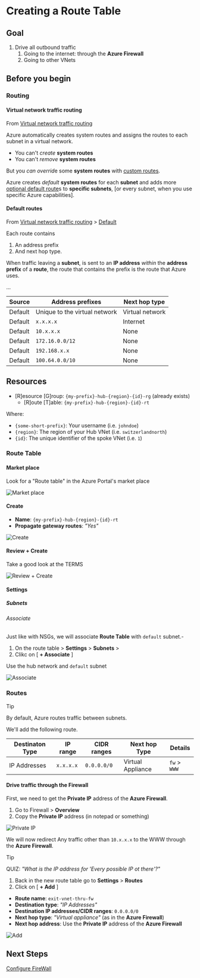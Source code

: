 # Creating a Route Table

## Goal

1. Drive all outbound traffic
   1. Going to the internet: through the **Azure Firewall**
   1. Going to other VNets

## Before you begin

### Routing

#### Virtual network traffic routing

From [Virtual network traffic routing](https://learn.microsoft.com/en-us/azure/virtual-network/virtual-networks-udr-overview)

Azure automatically creates system routes and assigns the routes to each subnet in a virtual network.

- You can't _create_ **system routes**
- You can't _remove_ **system routes**

But you *can overrid*e some **system routes** with [custom routes](https://learn.microsoft.com/en-us/azure/virtual-network/virtual-networks-udr-overview#custom-routes).

Azure creates _default_ **system routes** for each **subnet** and adds more [optional default route](https://learn.microsoft.com/en-us/azure/virtual-network/virtual-networks-udr-overview#optional-default-routes)s to **specific subnets**,
[or every subnet, when you use specific Azure capabilities].

#### Default routes

From [Virtual network traffic routing](https://learn.microsoft.com/en-us/azure/virtual-network/virtual-networks-udr-overview) > [Default](https://learn.microsoft.com/en-us/azure/virtual-network/virtual-networks-udr-overview#default)

Each route contains

1. An address prefix
1. And next hop type.

When traffic leaving a **subnet**, is sent to an **IP address** _within_ the **address prefix** of a **route**,
the route that contains the prefix is the route that Azure uses.

...

| Source  | Address prefixes              | Next hop type   |
| ------- | ----------------------------- | --------------- |
| Default | Unique to the virtual network | Virtual network |
| Default | `x.x.x.x`                     | Internet        |
| Default | `10.x.x.x`                    | None            |
| Default | `172.16.0.0/12`               | None            |
| Default | `192.168.x.x`                 | None            |
| Default | `100.64.0.0/10`               | None            |

## Resources

- [R]esource [G]roup: `{my-prefix}-hub-{region}-{id}-rg` (already exists)
  - [R]oute [T]able: `{my-prefix}-hub-{region}-{id}-rt`

Where:

- `{some-short-prefix}`: Your username (i.e. `johndoe`)
- `{region}`: The region of your Hub VNet (i.e. `switzerlandnorth`)
- `{id}`: The unique identifier of the spoke VNet (i.e. `1`)

### Route Table

#### Market place

Look for a "Route table" in the Azure Portal's market place

![Market place](../../../../assets/img/azure/market/rt/logo.png)

#### Create

- **Name**: `{my-prefix}-hub-{region}-{id}-rt`
- **Propagate gateway routes**: _"Yes"_

![Create](../../../../assets/img/azure/solution/vnets/hub/rt/create/basics.png)

#### Review + Create

Take a good look at the TERMS

![Review + Create](../../../../assets/img/azure/solution/vnets/hub/rt/create/review.png)

#### Settings

##### Subnets

###### Associate

Just like with NSGs, we will associate **Route Table** with `default` subnet.-

1. On the route table > **Settings** > **Subnets** >
1. Clikc on [ **+ Associate** ]

Use the hub network and `default` subnet

![Associate](../../../../assets/img/azure/solution/vnets/hub/rt/routes/associate.png)

### Routes

> [!TIP]
> By default, Azure routes traffic between subnets.

We'll add the following route.

| Destinaton Type | IP range  | CIDR ranges | Next hop Type     | Details      |
| --------------- | --------- | ----------- | ----------------- | ------------ |
| IP Addresses    | `x.x.x.x` | `0.0.0.0/0` | Virtual Appliance | `fw` > `WWW` |

#### Drive traffic through the Firewall

First, we need to get the **Private IP** address of the **Azure Firewall**.

1. Go to Firewall > **Overview**
1. Copy the **Private IP** address (in notepad or something)

![Private IP](../../../../assets/img/azure/solution/vnets/hub/fw/overview.png)

We will now redirect Any traffic other than `10.x.x.x` to the WWW through the **Azure Firewall**.

> [!TIP]
> QUIZ: _"What is the IP address for 'Every possible IP ot there'?"_

1. Back in the new route table go to **Settings** > **Routes**
1. Click on [ **+ Add** ]

- **Route name**: `exit-vnet-thru-fw`
- **Destination type**: _"IP Addresses"_
- **Destination IP addresses/CIDR ranges**: `0.0.0.0/0`
- **Next hop type**: _"Virtual appliance"_ (as in the **Azure Firewall**)
- **Next hop address**: Use the **Private IP** address of the **Azure Firewall**

![Add](../../../../assets/img/azure/solution/vnets/hub/rt/routes/exit-vnet-thru-fw.png)

## Next Steps

[Configure FireWall](./fw.md)
